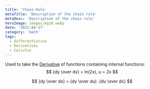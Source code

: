 ```yaml
---
title: 'Chain Rule'
metaTitle: 'Description of the chain rule'
metaDesc: 'Description of the chain rule'
heroImage: images/bg10.webp
date: '2022-04-17'
category: 'math'
tags:
  - Differentiation
  - Derivatives
  - Calculus
---
```


Used to take the [Derivative](/post/derivative) of functions containing internal functions:
$$
{dy \over dx} = ln(2x), u = 2x
$$

$$
{dy \over dx} = {dy \over du} .{du \over dx}
$$